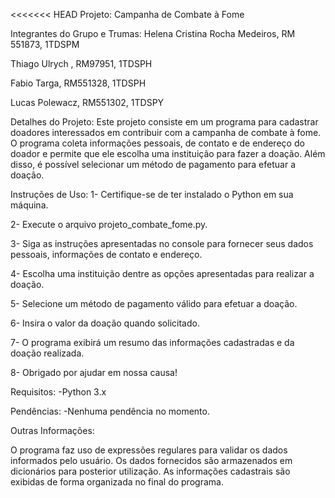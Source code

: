 <<<<<<< HEAD
Projeto: Campanha de Combate à Fome

Integrantes do Grupo e Trumas:
Helena Cristina Rocha Medeiros, RM 551873, 1TDSPM 

Thiago Ulrych , RM97951, 1TDSPH 

Fabio Targa, RM551328, 1TDSPH 

Lucas Polewacz, RM551302, 1TDSPY 

Detalhes do Projeto:
Este projeto consiste em um programa para cadastrar doadores interessados em contribuir com a campanha de combate à fome. O programa coleta informações pessoais, de contato e de endereço do doador e permite que ele escolha uma instituição para fazer a doação. Além disso, é possível selecionar um método de pagamento para efetuar a doação.

Instruções de Uso:
1- Certifique-se de ter instalado o Python em sua máquina.

2- Execute o arquivo projeto_combate_fome.py.

3- Siga as instruções apresentadas no console para fornecer seus dados pessoais, informações de contato e endereço.

4- Escolha uma instituição dentre as opções apresentadas para realizar a doação.

5- Selecione um método de pagamento válido para efetuar a doação.

6- Insira o valor da doação quando solicitado.

7- O programa exibirá um resumo das informações cadastradas e da doação realizada.

8- Obrigado por ajudar em nossa causa!

Requisitos:
-Python 3.x

Pendências:
-Nenhuma pendência no momento.

Outras Informações:

O programa faz uso de expressões regulares para validar os dados informados pelo usuário.
Os dados fornecidos são armazenados em dicionários para posterior utilização.
As informações cadastrais são exibidas de forma organizada no final do programa.
